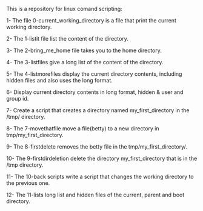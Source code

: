 This is a repository for linux comand scripting:

1- The file 0-current_working_directory is a file that print the current working directory.

2- The 1-listit file list the content of the directory.

3- The 2-bring_me_home file takes you to the home directory.

4- The 3-listfiles give a long list of the content of the directory.

5- The 4-listmorefiles display the current directory contents, including hidden files and also uses the long format.

6- Display current directory contents in long format, hidden & user and group id.


7- Create a script that creates a directory named my_first_directory in the /tmp/ directory.

8- The 7-movethatfile move a file(betty) to a new directory in tmp/my_first_directory.

9- The 8-firstdelete removes the betty file in the tmp/my_first_directory/.

10- The 9-firstdirdeletion delete the directory my_first_directory that is in the /tmp directory.

11- The 10-back scripts write a script that changes the working directory to the previous one.

12- The 11-lists long list and hidden files of the current, parent and boot directory.

